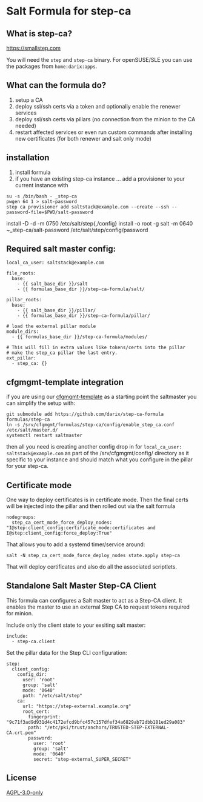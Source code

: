 # Salt Formula for step-ca

## What is step-ca?

https://smallstep.com

You will need the `step` and `step-ca` binary. For openSUSE/SLE you can use the packages
from `home:darix:apps`.

## What can the formula do?

1. setup a CA
2. deploy ssl/ssh certs via a token and optionally enable the renewer services
3. deploy ssl/ssh certs via pillars (no connection from the minion to the CA needed)
4. restart affected services or even run custom commands after installing new certificates
   (for both renewer and salt only mode)

## installation

1. install formula
2. if you have an existing step-ca instance ... add a provisioner to your current instance with

```
su -s /bin/bash - _step-ca
pwgen 64 1 > salt-password
step ca provisioner add saltstack@example.com --create --ssh --password-file=$PWD/salt-password
```

install -D -d -m 0750 /etc/salt/step{,/config}
install -o root -g salt -m 0640 ~_step-ca/salt-password /etc/salt/step/config/password

## Required salt master config:

```
local_ca_user: saltstack@example.com

file_roots:
  base:
    - {{ salt_base_dir }}/salt
    - {{ formulas_base_dir }}/step-ca-formula/salt/

pillar_roots:
  base:
    - {{ salt_base_dir }}/pillar/
    - {{ formulas_base_dir }}/step-ca-formula/pillar/

# load the external pillar module
module_dirs:
  - {{ formulas_base_dir }}/step-ca-formula/modules/

# This will fill in extra values like tokens/certs into the pillar
# make the step_ca pillar the last entry.
ext_pillar:
  - step_ca: {}
```

## cfgmgmt-template integration

if you are using our [cfgmgmt-template](https://github.com/darix/cfgmgmt-template) as a starting point the saltmaster you can simplify the setup with:

```
git submodule add https://github.com/darix/step-ca-formula formulas/step-ca
ln -s /srv/cfgmgmt/formulas/step-ca/config/enable_step_ca.conf /etc/salt/master.d/
systemctl restart saltmaster
```

then all you need is creating another config drop in for `local_ca_user: saltstack@example.com` as part of the /srv/cfgmgmt/config/ directory as it specific to your instance and should match what you configure in the pillar for your step-ca.

## Certificate mode

One way to deploy certificates is in certificate mode. Then the final certs will be injected into the pillar and then rolled out via the salt formula

```
nodegroups:
  step_ca_cert_mode_force_deploy_nodes: "I@step:client_config:certificate_mode:certificates and I@step:client_config:force_deploy:True"
```

That allows you to add a systemd timer/service around:
```
salt -N step_ca_cert_mode_force_deploy_nodes state.apply step-ca
```

That will deploy certificates and also do all the associated scriptlets.

## Standalone Salt Master Step-CA Client  

This formula can configures a Salt master to act as a Step-CA client. It enables the master to use an external Step CA to request tokens required for minion.  

Include only the client state to your exsiting salt master:
```
include:
  - step-ca.client
```
Set the pillar data for the Step CLI configuration:
```
step:
  client_config:
    config_dir:
      user: 'root'
      group: 'salt'
      mode: '0640'
      path: "/etc/salt/step"
    ca:
      url: "https://step-external.example.org"
      root_cert:
        fingerprint:  "9c71f3ad9d931d4c4172efcd9bfc457c157dfef34a6829ab72dbb181ed29a083"
        path: "/etc/pki/trust/anchors/TRUSTED-STEP-EXTERNAL-CA.crt.pem"
        password:
          user: 'root'
          group: 'salt'
          mode: '0640'
          secret: "step-external_SUPER_SECRET"
```

## License

[AGPL-3.0-only](https://spdx.org/licenses/AGPL-3.0-only.html)